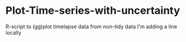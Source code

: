 # Plot-Time-series-with-uncertainty
R-script to (gg)plot timelapse data from non-tidy data
I'm adding a line locally
